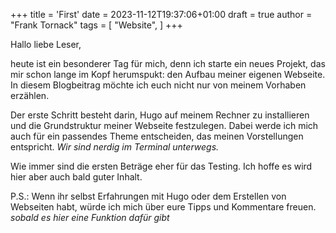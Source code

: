 +++
title = 'First'
date = 2023-11-12T19:37:06+01:00
draft = true
author = "Frank Tornack"
tags = [
    "Website",
]
+++

Hallo liebe Leser,

heute ist ein besonderer Tag für mich, denn ich starte ein neues Projekt, das mir schon lange im Kopf herumspukt: den Aufbau meiner eigenen Webseite. In diesem Blogbeitrag möchte ich euch nicht nur von meinem Vorhaben erzählen.
<!--more-->

Der erste Schritt besteht darin, Hugo auf meinem Rechner zu installieren und die Grundstruktur meiner Webseite festzulegen. Dabei werde ich mich auch für ein passendes Theme entscheiden, das meinen Vorstellungen entspricht. *Wir sind nerdig im Terminal unterwegs.*

Wie immer sind die ersten Beträge eher für das Testing. Ich hoffe es wird hier aber auch bald guter Inhalt.

P.S.: Wenn ihr selbst Erfahrungen mit Hugo oder dem Erstellen von Webseiten habt, würde ich mich über eure Tipps und Kommentare freuen.
*sobald es hier eine Funktion dafür gibt*